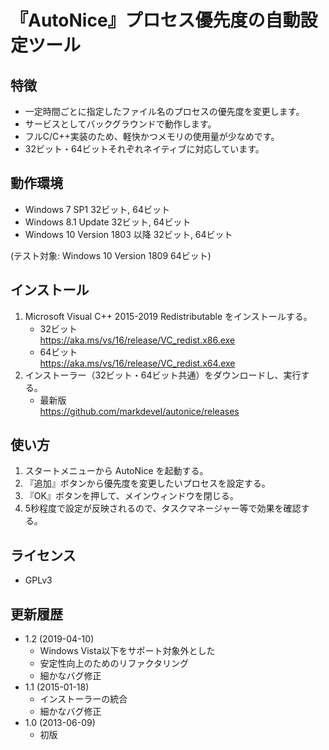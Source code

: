 『AutoNice』プロセス優先度の自動設定ツール
==========================================

## 特徴

* 一定時間ごとに指定したファイル名のプロセスの優先度を変更します。
* サービスとしてバックグラウンドで動作します。
* フルC/C++実装のため、軽快かつメモリの使用量が少なめです。
* 32ビット・64ビットそれぞれネイティブに対応しています。

## 動作環境

* Windows 7 SP1 32ビット, 64ビット
* Windows 8.1 Update 32ビット, 64ビット
* Windows 10 Version 1803 以降 32ビット, 64ビット

(テスト対象: Windows 10 Version 1809 64ビット)

## インストール

1. Microsoft Visual C++ 2015-2019 Redistributable をインストールする。
   * 32ビット  
     https://aka.ms/vs/16/release/VC_redist.x86.exe
   * 64ビット  
     https://aka.ms/vs/16/release/VC_redist.x64.exe
2. インストーラー（32ビット・64ビット共通）をダウンロードし、実行する。
   * 最新版  
     https://github.com/markdevel/autonice/releases

## 使い方

1. スタートメニューから AutoNice を起動する。
2. 『追加』ボタンから優先度を変更したいプロセスを設定する。
3. 『OK』ボタンを押して、メインウィンドウを閉じる。
4. 5秒程度で設定が反映されるので、タスクマネージャー等で効果を確認する。

## ライセンス

* GPLv3

## 更新履歴

* 1.2 (2019-04-10)
  - Windows Vista以下をサポート対象外とした
  - 安定性向上のためのリファクタリング
  - 細かなバグ修正
* 1.1 (2015-01-18)
  - インストーラーの統合
  - 細かなバグ修正
* 1.0 (2013-06-09)
  - 初版
